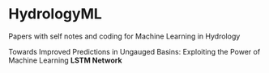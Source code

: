 # HydrologyML
Papers with self notes and coding for Machine Learning in Hydrology 

Towards Improved Predictions in Ungauged Basins: Exploiting the Power of Machine Learning
<b> LSTM Network </b>
